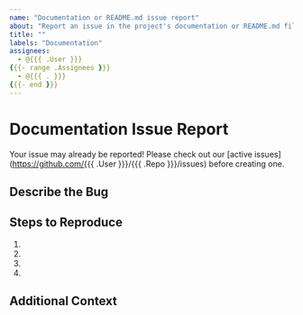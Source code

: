 ```yaml
---
name: "Documentation or README.md issue report"
about: "Report an issue in the project's documentation or README.md file."
title: ""
labels: "Documentation"
assignees:
  - @{{{ .User }}}
{{{- range .Assignees }}}
  - @{{{ . }}}
{{{- end }}}
---
```


# Documentation Issue Report

Your issue may already be reported!
Please check out our [active issues](https://github.com/{{{ .User }}}/{{{ .Repo }}}/issues) before creating one.

## Describe the Bug

<!--
A clear and concise description of the bug
-->

## Steps to Reproduce

<!--
e.g.:
1. Navigate to docs/x
2. Go to...
3. See error
-->

1.
2.
3.
4.

## Additional Context

<!--
Any other extra context or information
-->
